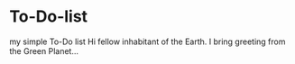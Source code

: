# To-Do-list
my simple To-Do list
Hi fellow inhabitant of the Earth.
I bring greeting from the Green Planet...

